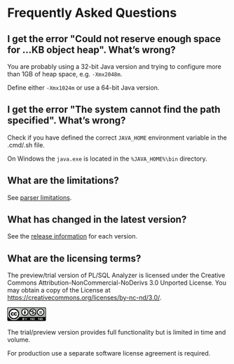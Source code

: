 # Frequently Asked Questions

## I get the error "Could not reserve enough space for …KB object heap". What’s wrong?

You are probably using a 32-bit Java version and trying to configure more than 1GB of heap space, e.g. `-Xmx2048m`.

Define either `-Xmx1024m` or use a 64-bit Java version.

## I get the error "The system cannot find the path specified". What’s wrong?

Check if you have defined the correct `JAVA_HOME` environment variable in the .cmd/.sh file.

On Windows the `java.exe` is located in the `%JAVA_HOME%\bin` directory.

## What are the limitations?

See [parser limitations](https://github.com/Trivadis/plsql-cop-cli/blob/main/parser-limitations.md).

## What has changed in the latest version?

See the [release information](https://github.com/Trivadis/plsql-analyzer/releases) for each version.

## What are the licensing terms?

The preview/trial version of PL/SQL Analyzer is licensed under the Creative Commons Attribution-NonCommercial-NoDerivs 3.0 Unported License. You may obtain a copy of the License at https://creativecommons.org/licenses/by-nc-nd/3.0/.

![CC-BY_NC-ND](images/CC-BY-NC-ND.png)

The trial/preview version provides full functionality but is limited in time and volume.

For production use a separate software license agreement is required.

